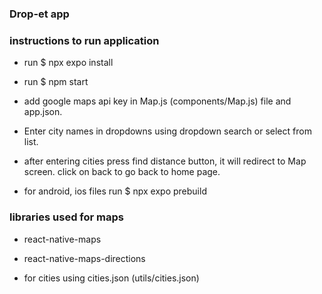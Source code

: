 ### Drop-et app

### instructions to run application

-   run $ npx expo install
-   run $ npm start
-   add google maps api key in Map.js (components/Map.js) file and app.json.

-   Enter city names in dropdowns using dropdown search or select from list.
-   after entering cities press find distance button, it will redirect to Map screen. click on back to go back to home page.

-   for android, ios files run $ npx expo prebuild

### libraries used for maps

-   react-native-maps
-   react-native-maps-directions

-   for cities using cities.json (utils/cities.json)
